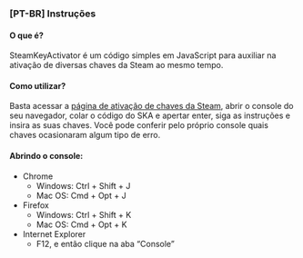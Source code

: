 ### [PT-BR] Instruções
#### O que é?
SteamKeyActivator é um código simples em JavaScript para auxiliar na ativação de diversas chaves da Steam ao mesmo tempo.

#### Como utilizar?
Basta acessar a [página de ativação de chaves da Steam](https://store.steampowered.com/account/registerkey), abrir o console do seu navegador, colar o código do SKA e apertar enter, siga as instruções e insira as suas chaves. Você pode conferir pelo próprio console quais chaves ocasionaram algum tipo de erro.
  
#### Abrindo o console:
* Chrome
  * Windows: Ctrl + Shift + J
  * Mac OS: Cmd + Opt + J
* Firefox
  * Windows: Ctrl + Shift + K
  * Mac OS: Cmd + Opt + K
* Internet Explorer
  * F12, e então clique na aba “Console”
